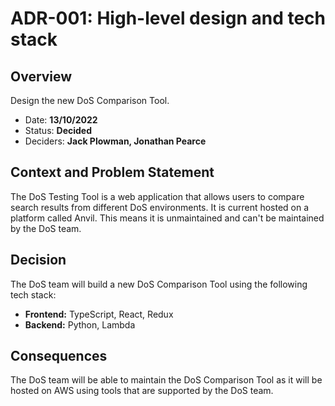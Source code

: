 # ADR-001: High-level design and tech stack

## Overview

Design the new DoS Comparison Tool.

* Date: **13/10/2022**
* Status: **Decided**
* Deciders: **Jack Plowman, Jonathan Pearce**

## Context and Problem Statement

The DoS Testing Tool is a web application that allows users to compare search results from different DoS environments. It is current hosted on a platform called Anvil. This means it is unmaintained and can't be maintained by the DoS team.

## Decision

The DoS team will build a new DoS Comparison Tool using the following tech stack:

* **Frontend:** TypeScript, React, Redux
* **Backend:** Python, Lambda

## Consequences

The DoS team will be able to maintain the DoS Comparison Tool as it will be hosted on AWS using tools that are supported by the DoS team.
